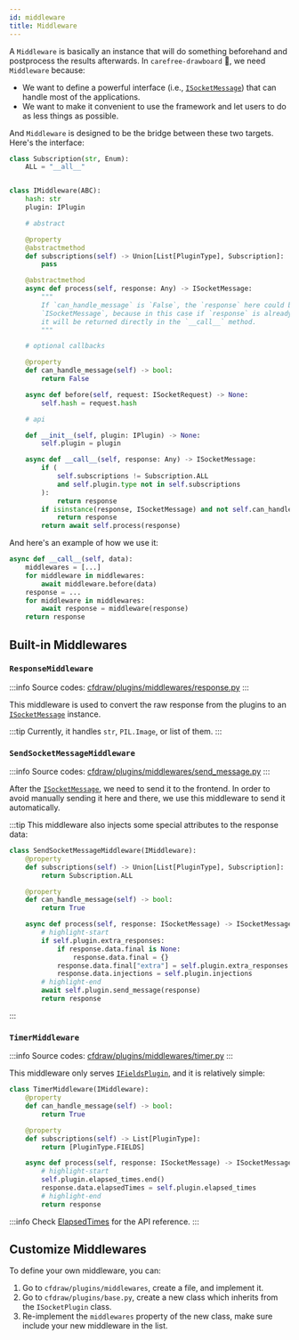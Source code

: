 ```yaml
---
id: middleware
title: Middleware
---
```


A `Middleware` is basically an instance that will do something beforehand and postprocess the results afterwards. In `carefree-drawboard` 🎨, we need `Middleware` because:

* We want to define a powerful interface (i.e., [`ISocketMessage`](/docs/api-reference/ISocketMessage)) that can handle most of the applications.
* We want to make it convenient to use the framework and let users to do as less things as possible.

And `Middleware` is designed to be the bridge between these two targets. Here's the interface:

```python title="cfdraw/schema/plugins.py"
class Subscription(str, Enum):
    ALL = "__all__"


class IMiddleware(ABC):
    hash: str
    plugin: IPlugin

    # abstract

    @property
    @abstractmethod
    def subscriptions(self) -> Union[List[PluginType], Subscription]:
        pass

    @abstractmethod
    async def process(self, response: Any) -> ISocketMessage:
        """
        If `can_handle_message` is `False`, the `response` here could be anything except
        `ISocketMessage`, because in this case if `response` is already an `ISocketMessage`,
        it will be returned directly in the `__call__` method.
        """

    # optional callbacks

    @property
    def can_handle_message(self) -> bool:
        return False

    async def before(self, request: ISocketRequest) -> None:
        self.hash = request.hash

    # api

    def __init__(self, plugin: IPlugin) -> None:
        self.plugin = plugin

    async def __call__(self, response: Any) -> ISocketMessage:
        if (
            self.subscriptions != Subscription.ALL
            and self.plugin.type not in self.subscriptions
        ):
            return response
        if isinstance(response, ISocketMessage) and not self.can_handle_message:
            return response
        return await self.process(response)
```

And here's an example of how we use it:

```python
async def __call__(self, data):
    middlewares = [...]
    for middleware in middlewares:
        await middleware.before(data)
    response = ...
    for middleware in middlewares:
        await response = middleware(response)
    return response
```

## Built-in Middlewares

### `ResponseMiddleware`

:::info
Source codes: [cfdraw/plugins/middlewares/response.py](https://github.com/carefree0910/carefree-drawboard/blob/dev/cfdraw/plugins/middlewares/response.py)
:::

This middleware is used to convert the raw response from the plugins to an [`ISocketMessage`](/docs/api-reference/ISocketMessage) instance.

:::tip
Currently, it handles `str`, `PIL.Image`, or list of them.
:::

### `SendSocketMessageMiddleware`

:::info
Source codes: [cfdraw/plugins/middlewares/send_message.py](https://github.com/carefree0910/carefree-drawboard/blob/dev/cfdraw/plugins/middlewares/send_message.py)
:::

After the [`ISocketMessage`](/docs/api-reference/ISocketMessage), we need to send it to the frontend. In order to avoid manually sending it here and there, we use this middleware to send it automatically.

:::tip
This middleware also injects some special attributes to the response data:

```python title="cfdraw/plugins/middlewares/send_message.py"
class SendSocketMessageMiddleware(IMiddleware):
    @property
    def subscriptions(self) -> Union[List[PluginType], Subscription]:
        return Subscription.ALL

    @property
    def can_handle_message(self) -> bool:
        return True

    async def process(self, response: ISocketMessage) -> ISocketMessage:
        # highlight-start
        if self.plugin.extra_responses:
            if response.data.final is None:
                response.data.final = {}
            response.data.final["extra"] = self.plugin.extra_responses
            response.data.injections = self.plugin.injections
        # highlight-end
        await self.plugin.send_message(response)
        return response
```
:::

### `TimerMiddleware`

:::info
Source codes: [cfdraw/plugins/middlewares/timer.py](https://github.com/carefree0910/carefree-drawboard/blob/dev/cfdraw/plugins/middlewares/timer.py)
:::

This middleware only serves [`IFieldsPlugin`](/docs/plugins/IFieldsPlugin), and it is relatively simple:

```python title="cfdraw/plugins/middlewares/timer.py"
class TimerMiddleware(IMiddleware):
    @property
    def can_handle_message(self) -> bool:
        return True

    @property
    def subscriptions(self) -> List[PluginType]:
        return [PluginType.FIELDS]

    async def process(self, response: ISocketMessage) -> ISocketMessage:
        # highlight-start
        self.plugin.elapsed_times.end()
        response.data.elapsedTimes = self.plugin.elapsed_times
        # highlight-end
        return response
```

:::info
Check [ElapsedTimes](/docs/api-reference/ISocketMessage#elapsedtimes) for the API reference.
:::

## Customize Middlewares

To define your own middleware, you can:
1. Go to `cfdraw/plugins/middlewares`, create a file, and implement it.
2. Go to `cfdraw/plugins/base.py`, create a new class which inherits from the `ISocketPlugin` class.
3. Re-implement the `middlewares` property of the new class, make sure include your new middleware in the list.

